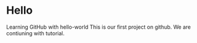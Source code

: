# Hello
Learning GitHub with hello-world
This is our first project on github.
We are contiuning with tutorial.
